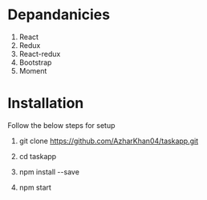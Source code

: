 # Depandanicies

1) React 
2) Redux
3) React-redux
4) Bootstrap
5) Moment

# Installation

Follow the below steps for setup

1) git clone https://github.com/AzharKhan04/taskapp.git
2) cd taskapp

3) npm install --save
4) npm start
